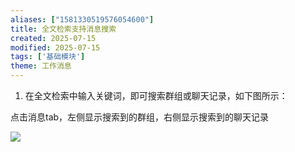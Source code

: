 ```yaml
---
aliases: ["1581330519576054600"]
title: 全文检索支持消息搜索
created: 2025-07-15
modified: 2025-07-15
tags: ['基础模块']
theme: 工作消息
---
```


1. 在全文检索中输入关键词，即可搜索群组或聊天记录，如下图所示：

点击消息tab，左侧显示搜索到的群组，右侧显示搜索到的聊天记录

![](79362b58dd5adcdb5252da7f80314b5e.jpg)